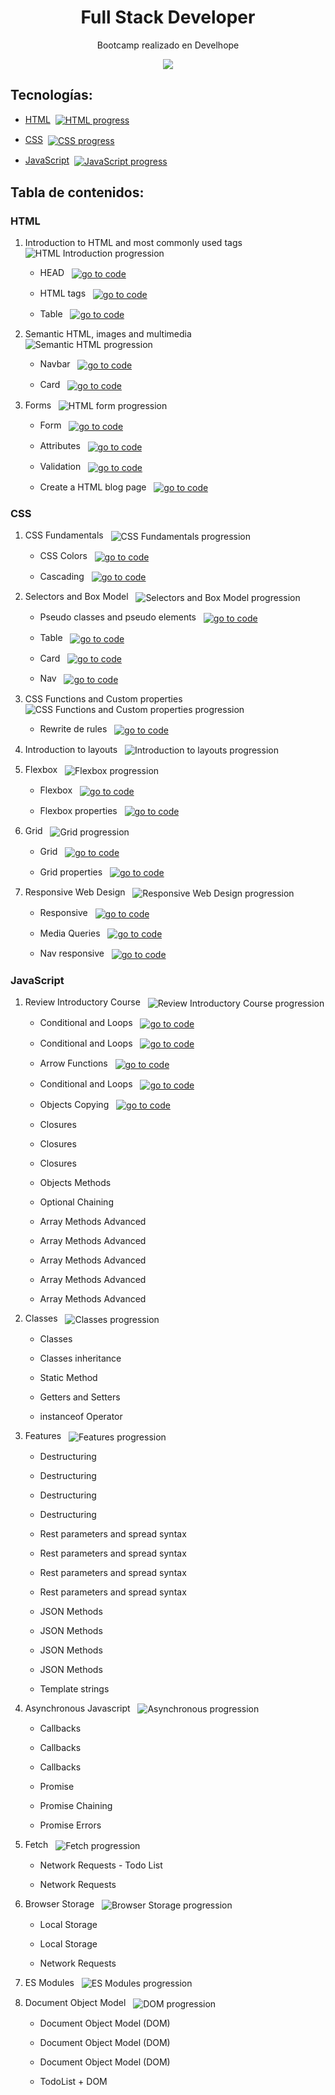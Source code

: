 <h1 align="center">Full Stack Developer</h1>
<p align="center">Bootcamp realizado en Develhope</p>
<p align="center"><img src="https://blog.develhope.co/content/images/2023/03/develhope-blu-11-1.png"/></p> 

## Tecnologías:

- [HTML](#HTML)&nbsp;&nbsp;[<img src="https://img.shields.io/badge/progress-100%25-green" align="center" alt="HTML progress">](#HTML)

- [CSS](#CSS)&nbsp;&nbsp;[<img src="https://img.shields.io/badge/progress-100%25-green" align="center" alt="CSS progress">](#CSS)

- [JavaScript](#JavaScript)&nbsp;&nbsp;[<img src="https://img.shields.io/badge/progress-10%25-darkred" align="center" alt="JavaScript progress">](#JavaScript)

## Tabla de contenidos:

### HTML

1. Introduction to HTML and most commonly used tags &nbsp;&nbsp;<img src="https://img.shields.io/badge/progress-100%25-green" align="center" alt="HTML Introduction progression">
    - HEAD
        &nbsp;&nbsp;[<img src="https://img.shields.io/badge/go%20to%20code-grey" align="center" alt="go to code">](https://github.com/jm-jesusm/Develhope/tree/html-exercises/html/es1)
      
    - HTML tags
        &nbsp;&nbsp;[<img src="https://img.shields.io/badge/go%20to%20code-grey" align="center" alt="go to code">](https://github.com/jm-jesusm/Develhope/tree/html-exercises/html/es2)
      
    - Table
        &nbsp;&nbsp;[<img src="https://img.shields.io/badge/go%20to%20code-grey" align="center" alt="go to code">](https://github.com/jm-jesusm/Develhope/tree/html-exercises/html/es3)
      
2. Semantic HTML, images and multimedia &nbsp;&nbsp;<img src="https://img.shields.io/badge/progress-100%25-green" align="center" alt="Semantic HTML progression">
    - Navbar
        &nbsp;&nbsp;[<img src="https://img.shields.io/badge/go%20to%20code-grey" align="center" alt="go to code">](https://github.com/jm-jesusm/Develhope/tree/html-exercises/html/es4)
      
    - Card
        &nbsp;&nbsp;[<img src="https://img.shields.io/badge/go%20to%20code-grey" align="center" alt="go to code">](https://github.com/jm-jesusm/Develhope/tree/html-exercises/html/es5)
      
3. Forms &nbsp;&nbsp;<img src="https://img.shields.io/badge/progress-100%25-green" align="center" alt="HTML form progression">
    - Form 
        &nbsp;&nbsp;[<img src="https://img.shields.io/badge/go%20to%20code-grey" align="center" alt="go to code">](https://github.com/jm-jesusm/Develhope/tree/html-exercises/html/es6)
      
    - Attributes 
        &nbsp;&nbsp;[<img src="https://img.shields.io/badge/go%20to%20code-grey" align="center" alt="go to code">](https://github.com/jm-jesusm/Develhope/tree/html-exercises/html/es7)
      
    - Validation 
        &nbsp;&nbsp;[<img src="https://img.shields.io/badge/go%20to%20code-grey" align="center" alt="go to code">](https://github.com/jm-jesusm/Develhope/tree/html-exercises/html/es8)
      
    - Create a HTML blog page 
        &nbsp;&nbsp;[<img src="https://img.shields.io/badge/go%20to%20code-grey" align="center" alt="go to code">](https://github.com/jm-jesusm/Develhope/tree/html-exercises/html/es9)

### CSS

1. CSS Fundamentals &nbsp;&nbsp;<img src="https://img.shields.io/badge/progress-100%25-green" align="center" alt="CSS Fundamentals progression">
    - CSS Colors
        &nbsp;&nbsp;[<img src="https://img.shields.io/badge/go%20to%20code-grey" align="center" alt="go to code">](https://github.com/jm-jesusm/Develhope/tree/css-exercises/css/es1)
      
    - Cascading 
        &nbsp;&nbsp;[<img src="https://img.shields.io/badge/go%20to%20code-grey" align="center" alt="go to code">](https://github.com/jm-jesusm/Develhope/tree/css-exercises/css/es2)
      
2. Selectors and Box Model &nbsp;&nbsp;<img src="https://img.shields.io/badge/progress-100%25-green" align="center" alt="Selectors and Box Model progression">
    - Pseudo classes and pseudo elements
      &nbsp;&nbsp;[<img src="https://img.shields.io/badge/go%20to%20code-grey" align="center" alt="go to code">](https://github.com/jm-jesusm/Develhope/tree/css-exercises/css/es3)

    - Table
      &nbsp;&nbsp;[<img src="https://img.shields.io/badge/go%20to%20code-grey" align="center" alt="go to code">](https://github.com/jm-jesusm/Develhope/tree/css-exercises/css/es4)

    - Card
      &nbsp;&nbsp;[<img src="https://img.shields.io/badge/go%20to%20code-grey" align="center" alt="go to code">](https://github.com/jm-jesusm/Develhope/tree/css-exercises/css/es5)

    - Nav
      &nbsp;&nbsp;[<img src="https://img.shields.io/badge/go%20to%20code-grey" align="center" alt="go to code">](https://github.com/jm-jesusm/Develhope/tree/css-exercises/css/es6)
      
3. CSS Functions and Custom properties &nbsp;&nbsp;<img src="https://img.shields.io/badge/progress-100%25-green" align="center" alt="CSS Functions and Custom properties progression">
    - Rewrite de rules
      &nbsp;&nbsp;[<img src="https://img.shields.io/badge/go%20to%20code-grey" align="center" alt="go to code">](https://github.com/jm-jesusm/Develhope/tree/css-exercises/css/es7)

4. Introduction to layouts &nbsp;&nbsp;<img src="https://img.shields.io/badge/progress-100%25-green" align="center" alt="Introduction to layouts progression">

5. Flexbox &nbsp;&nbsp;<img src="https://img.shields.io/badge/progress-100%25-green" align="center" alt="Flexbox progression">
    - Flexbox
      &nbsp;&nbsp;[<img src="https://img.shields.io/badge/go%20to%20code-grey" align="center" alt="go to code">](https://github.com/jm-jesusm/Develhope/tree/css-exercises/css/es8)

    - Flexbox properties
      &nbsp;&nbsp;[<img src="https://img.shields.io/badge/go%20to%20code-grey" align="center" alt="go to code">](https://github.com/jm-jesusm/Develhope/tree/css-exercises/css/es9)

6. Grid &nbsp;&nbsp;<img src="https://img.shields.io/badge/progress-100%25-green" align="center" alt="Grid progression">
    - Grid
      &nbsp;&nbsp;[<img src="https://img.shields.io/badge/go%20to%20code-grey" align="center" alt="go to code">](https://github.com/jm-jesusm/Develhope/tree/css-exercises/css/es10)

    - Grid properties
      &nbsp;&nbsp;[<img src="https://img.shields.io/badge/go%20to%20code-grey" align="center" alt="go to code">](https://github.com/jm-jesusm/Develhope/tree/css-exercises/css/es11)

7. Responsive Web Design &nbsp;&nbsp;<img src="https://img.shields.io/badge/progress-100%25-green" align="center" alt="Responsive Web Design progression">
    - Responsive
      &nbsp;&nbsp;[<img src="https://img.shields.io/badge/go%20to%20code-grey" align="center" alt="go to code">](https://github.com/jm-jesusm/Develhope/tree/css-exercises/css/es12)

    - Media Queries
      &nbsp;&nbsp;[<img src="https://img.shields.io/badge/go%20to%20code-grey" align="center" alt="go to code">](https://github.com/jm-jesusm/Develhope/tree/css-exercises/css/es13)

    - Nav responsive
      &nbsp;&nbsp;[<img src="https://img.shields.io/badge/go%20to%20code-grey" align="center" alt="go to code">](https://github.com/jm-jesusm/Develhope/tree/css-exercises/css/es14)

### JavaScript

1. Review Introductory Course &nbsp;&nbsp;<img src="https://img.shields.io/badge/progress-33%25-darkred" align="center" alt="Review Introductory Course progression">
    - Conditional and Loops
      &nbsp;&nbsp;[<img src="https://img.shields.io/badge/go%20to%20code-grey" align="center" alt="go to code">](https://github.com/jm-jesusm/Develhope/tree/js-exercises/javascript/es1)
      
    - Conditional and Loops
      &nbsp;&nbsp;[<img src="https://img.shields.io/badge/go%20to%20code-grey" align="center" alt="go to code">](https://github.com/jm-jesusm/Develhope/tree/js-exercises/javascript/es2)
      
    - Arrow Functions
      &nbsp;&nbsp;[<img src="https://img.shields.io/badge/go%20to%20code-grey" align="center" alt="go to code">](https://github.com/jm-jesusm/Develhope/tree/js-exercises/javascript/es3)

    - Conditional and Loops
      &nbsp;&nbsp;[<img src="https://img.shields.io/badge/go%20to%20code-grey" align="center" alt="go to code">](https://github.com/jm-jesusm/Develhope/tree/js-exercises/javascript/es4)

    - Objects Copying
      &nbsp;&nbsp;[<img src="https://img.shields.io/badge/go%20to%20code-grey" align="center" alt="go to code">](https://github.com/jm-jesusm/Develhope/tree/js-exercises/javascript/es5)

    - Closures

    - Closures

    - Closures

    - Objects Methods

    - Optional Chaining

    - Array Methods Advanced

    - Array Methods Advanced

    - Array Methods Advanced

    - Array Methods Advanced

    - Array Methods Advanced

2. Classes &nbsp;&nbsp;<img src="https://img.shields.io/badge/progress-0%25-darkred" align="center" alt="Classes progression">
    - Classes
    
    - Classes inheritance
    
    - Static Method
    
    - Getters and Setters
    
    - instanceof Operator

3. Features &nbsp;&nbsp;<img src="https://img.shields.io/badge/progress-0%25-darkred" align="center" alt="Features progression">
    - Destructuring
    
    - Destructuring
    
    - Destructuring
    
    - Destructuring
    
    - Rest parameters and spread syntax
    
    - Rest parameters and spread syntax
    
    - Rest parameters and spread syntax
    
    - Rest parameters and spread syntax
    
    - JSON Methods
    
    - JSON Methods
    
    - JSON Methods
    
    - JSON Methods
    
    - Template strings

4. Asynchronous Javascript &nbsp;&nbsp;<img src="https://img.shields.io/badge/progress-0%25-darkred" align="center" alt="Asynchronous progression">
    - Callbacks
    
    - Callbacks
    
    - Callbacks
    
    - Promise
    
    - Promise Chaining
    
    - Promise Errors

5. Fetch &nbsp;&nbsp;<img src="https://img.shields.io/badge/progress-0%25-darkred" align="center" alt="Fetch progression">
    - Network Requests - Todo List
    
    - Network Requests

6. Browser Storage &nbsp;&nbsp;<img src="https://img.shields.io/badge/progress-0%25-darkred" align="center" alt="Browser Storage progression">
    - Local Storage
    
    - Local Storage
    
    - Network Requests

7. ES Modules &nbsp;&nbsp;<img src="https://img.shields.io/badge/progress-0%25-darkred" align="center" alt="ES Modules progression">

8. Document Object Model &nbsp;&nbsp;<img src="https://img.shields.io/badge/progress-0%25-darkred" align="center" alt="DOM progression">
    - Document Object Model (DOM)
    
    - Document Object Model (DOM)
    
    - Document Object Model (DOM)
    
    - TodoList + DOM